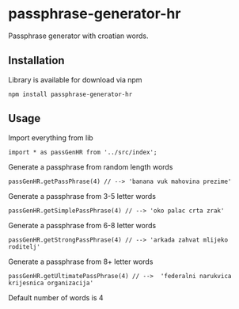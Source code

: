 # passphrase-generator-hr

Passphrase generator with croatian words.

## Installation

Library is available for download via npm

    npm install passphrase-generator-hr

## Usage

Import everything from lib

    import * as passGenHR from '../src/index';

Generate a passphrase from random length words 

    passGenHR.getPassPhrase(4) // --> 'banana vuk mahovina prezime'

Generate a passphrase from 3-5 letter words  

    passGenHR.getSimplePassPhrase(4) // --> 'oko palac crta zrak'

Generate a passphrase from 6-8 letter words  

    passGenHR.getStrongPassPhrase(4) // --> 'arkada zahvat mlijeko roditelj'

Generate a passphrase from 8+ letter words

    passGenHR.getUltimatePassPhrase(4) // -->  'federalni narukvica krijesnica organizacija'


Default number of words is 4